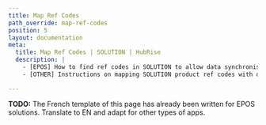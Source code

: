 ```yaml
---
title: Map Ref Codes
path_override: map-ref-codes
position: 5
layout: documentation
meta:
  title: Map Ref Codes | SOLUTION | HubRise
  description: |
    - [EPOS] How to find ref codes in SOLUTION to allow data synchronisation with other apps connected to HubRise.
    - [OTHER] Instructions on mapping SOLUTION product ref codes with other apps after connecting your EPOS with HubRise. Connect apps and synchronise your data.

---
```


**TODO:** The French template of this page has already been written for EPOS solutions. Translate to EN and adapt for other types of apps.
